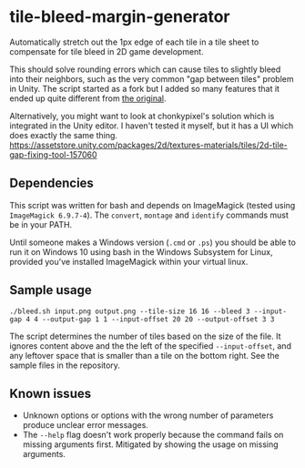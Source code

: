 # tile-bleed-margin-generator

Automatically stretch out the 1px edge of each tile in a tile sheet to compensate for tile bleed in 2D game development.

This should solve rounding errors which can cause tiles to slightly bleed into their neighbors, such as the very common "gap between tiles" problem in Unity. The script started as a fork but I added so many features that it ended up quite different from [the original](https://github.com/cjonasw/tile-bleed-margin-generator).

Alternatively, you might want to look at chonkypixel's solution which is integrated in the Unity editor. I haven't tested it myself, but it has a UI which does exactly the same thing. https://assetstore.unity.com/packages/2d/textures-materials/tiles/2d-tile-gap-fixing-tool-157060

## Dependencies

This script was written for bash and depends on ImageMagick (tested using `ImageMagick 6.9.7-4`). The `convert`, `montage` and `identify` commands must be in your PATH.

Until someone makes a Windows version (`.cmd` or `.ps`) you should be able to run it on Windows 10 using bash in the Windows Subsystem for Linux, provided you've installed ImageMagick within your virtual linux.

## Sample usage

    ./bleed.sh input.png output.png --tile-size 16 16 --bleed 3 --input-gap 4 4 --output-gap 1 1 --input-offset 20 20 --output-offset 3 3

The script determines the number of tiles based on the size of the file. It ignores content above and the the left of the specified `--input-offset`, and any leftover space that is smaller than a tile on the bottom right. See the sample files in the repository.

## Known issues

-   Unknown options or options with the wrong number of parameters produce unclear error messages.
-   The `--help` flag doesn't work properly because the command fails on missing arguments first. Mitigated by showing the usage on missing arguments.
